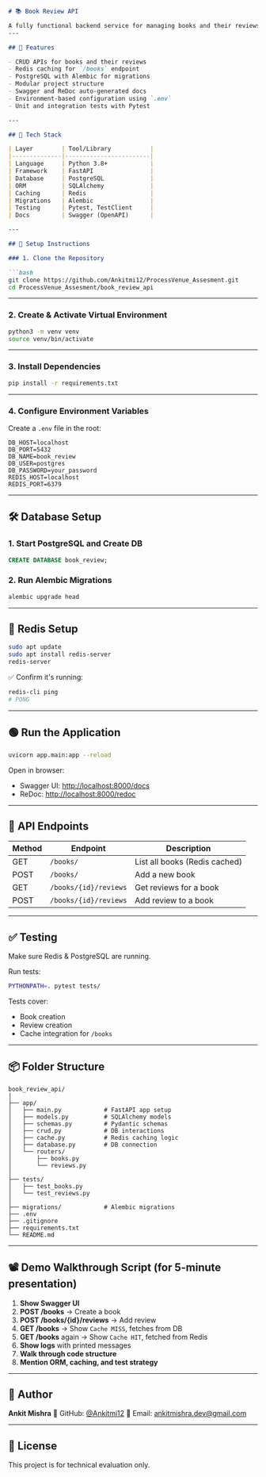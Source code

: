 
````markdown
# 📚 Book Review API

A fully functional backend service for managing books and their reviews, built with **FastAPI**, **PostgreSQL**, **Redis**, and **Alembic**.
---

## 🚀 Features

- CRUD APIs for books and their reviews
- Redis caching for `/books` endpoint
- PostgreSQL with Alembic for migrations
- Modular project structure
- Swagger and ReDoc auto-generated docs
- Environment-based configuration using `.env`
- Unit and integration tests with Pytest

---

## 🧱 Tech Stack

| Layer        | Tool/Library           |
|--------------|------------------------|
| Language     | Python 3.8+            |
| Framework    | FastAPI                |
| Database     | PostgreSQL             |
| ORM          | SQLAlchemy             |
| Caching      | Redis                  |
| Migrations   | Alembic                |
| Testing      | Pytest, TestClient     |
| Docs         | Swagger (OpenAPI)      |

---

## 🔧 Setup Instructions

### 1. Clone the Repository

```bash
git clone https://github.com/Ankitmi12/ProcessVenue_Assesment.git
cd ProcessVenue_Assesment/book_review_api
````

---

### 2. Create & Activate Virtual Environment

```bash
python3 -m venv venv
source venv/bin/activate
```

---

### 3. Install Dependencies

```bash
pip install -r requirements.txt
```

---

### 4. Configure Environment Variables

Create a `.env` file in the root:

```dotenv
DB_HOST=localhost
DB_PORT=5432
DB_NAME=book_review
DB_USER=postgres
DB_PASSWORD=your_password
REDIS_HOST=localhost
REDIS_PORT=6379
```

---

## 🛠 Database Setup

### 1. Start PostgreSQL and Create DB

```sql
CREATE DATABASE book_review;
```

### 2. Run Alembic Migrations

```bash
alembic upgrade head
```

---

## 🔁 Redis Setup

```bash
sudo apt update
sudo apt install redis-server
redis-server
```

✅ Confirm it's running:

```bash
redis-cli ping
# PONG
```

---

## 🟢 Run the Application

```bash
uvicorn app.main:app --reload
```

Open in browser:

* Swagger UI: [http://localhost:8000/docs](http://localhost:8000/docs)
* ReDoc: [http://localhost:8000/redoc](http://localhost:8000/redoc)

---

## 🔗 API Endpoints

| Method | Endpoint              | Description                   |
| ------ | --------------------- | ----------------------------- |
| GET    | `/books/`             | List all books (Redis cached) |
| POST   | `/books/`             | Add a new book                |
| GET    | `/books/{id}/reviews` | Get reviews for a book        |
| POST   | `/books/{id}/reviews` | Add review to a book          |

---

## ✅ Testing

Make sure Redis & PostgreSQL are running.

Run tests:

```bash
PYTHONPATH=. pytest tests/
```

Tests cover:

* Book creation
* Review creation
* Cache integration for `/books`

---

## 📦 Folder Structure

```
book_review_api/
│
├── app/
│   ├── main.py            # FastAPI app setup
│   ├── models.py          # SQLAlchemy models
│   ├── schemas.py         # Pydantic schemas
│   ├── crud.py            # DB interactions
│   ├── cache.py           # Redis caching logic
│   ├── database.py        # DB connection
│   └── routers/
│       ├── books.py
│       └── reviews.py
│
├── tests/
│   ├── test_books.py
│   └── test_reviews.py
│
├── migrations/            # Alembic migrations
├── .env
├── .gitignore
├── requirements.txt
└── README.md
```

---

## 📽 Demo Walkthrough Script (for 5-minute presentation)

1. **Show Swagger UI**
2. **POST /books** → Create a book
3. **POST /books/{id}/reviews** → Add review
4. **GET /books** → Show `Cache MISS`, fetches from DB
5. **GET /books** again → Show `Cache HIT`, fetched from Redis
6. **Show logs** with printed messages
7. **Walk through code structure**
8. **Mention ORM, caching, and test strategy**

---

## 🧠 Author

**Ankit Mishra**
💼 GitHub: [@Ankitmi12](https://github.com/Ankitmi12)
📧 Email: [ankitmishra.dev@gmail.com](mailto:ankitmishra.dev@gmail.com)

---

## 📌 License

This project is for technical evaluation only.
